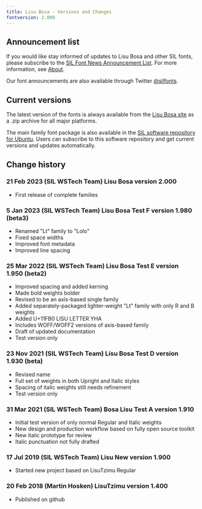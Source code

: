 ```yaml
---
title: Lisu Bosa - Versions and Changes
fontversion: 2.000
---
```


## Announcement list

If you would like stay informed of updates to Lisu Bosa and other SIL fonts, please subscribe to the [SIL Font News Announcement List](https://groups.google.com/a/groups.sil.org/forum/#!forum/sil-font-news). For more information, see [About](about.md).

Our font announcements are also available through Twitter [\@silfonts](http://twitter.com/silfonts).

## Current versions

The latest version of the fonts is always available from the [Lisu Bosa site](https://software.sil.org/lisubosa/) as a .zip archive for all major platforms.

The main family font package is also available in the [SIL software repository for Ubuntu](https://packages.sil.org/). Users can subscribe to this software repository and get current versions and updates automatically.

## Change history

### 21 Feb 2023 (SIL WSTech Team) Lisu Bosa version 2.000

- First release of complete families

### 5 Jan 2023 (SIL WSTech Team) Lisu Bosa Test F version 1.980 (beta3)

- Renamed "Lt" family to "Lolo"
- Fixed space widths
- Improved font metadata
- Improved line spacing

### 25 Mar 2022 (SIL WSTech Team) Lisu Bosa Test E version 1.950 (beta2)

- Improved spacing and added kerning
- Made bold weights bolder
- Revised to be an axis-based single family
- Added separately-packaged lighter-weight "Lt" family with only R and B weights
- Added U+11FB0 LISU LETTER YHA
- Includes WOFF/WOFF2 versions of axis-based family
- Draft of updated documentation
- Test version only

### 23 Nov 2021 (SIL WSTech Team) Lisu Bosa Test D version 1.930 (beta)

- Revised name
- Full set of weights in both Upright and Italic styles
- Spacing of italic weights still needs refinement
- Test version only

### 31 Mar 2021 (SIL WSTech Team) Bosa Lisu Test A version 1.910

- Initial test version of only normal Regular and Italic weights
- New design and production workflow based on fully open source toolkit
- New italic prototype for review
- Italic punctuation not fully drafted

### 17 Jul 2019 (SIL WSTech Team) Lisu New version 1.900

- Started new project based on LisuTzimu Regular

### 20 Feb 2018 (Martin Hosken) LisuTzimu version 1.400

- Published on github

